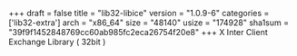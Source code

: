 +++
draft = false
title = "lib32-libice"
version = "1.0.9-6"
categories = ['lib32-extra']
arch = "x86_64"
size = "48140"
usize = "174928"
sha1sum = "39f9f1452848769cc60ab985fc2eca26754f20e8"
+++
X Inter Client Exchange Library ( 32bit )